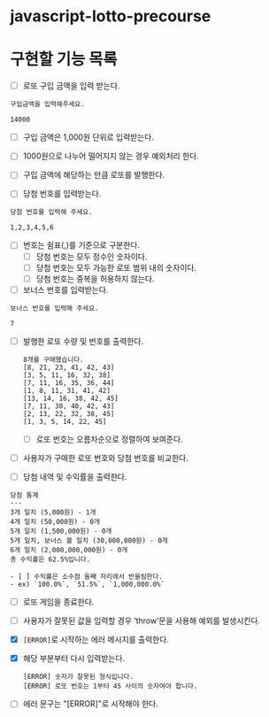 # javascript-lotto-precourse

# 구현할 기능 목록

- [ ]  로또 구입 금액을 입력 받는다.
  ```
  구입금액을 입력해주세요.
  ```
  ```
  14000
  ```
- [ ] 구입 금액은 1,000원 단위로 입력받는다.
- [ ] 1000원으로 나누어 떨어지지 않는 경우 예외처리 한다.
- [ ]  구입 금액에 해당하는 만큼 로또를 발행한다.


- [ ]  당첨 번호를 입력받는다.
  ```
  당첨 번호를 입력해 주세요.
  ```
  ```
  1,2,3,4,5,6
  ```

- [ ] 번호는 쉼표(,)를 기준으로 구분한다.
  - [ ] 당첨 번호는 모두 정수인 숫자이다.
  - [ ] 당첨 번호는 모두 가능한 로또 범위 내의 숫자이다.
  - [ ] 당첨 번호는 중복을 허용하지 않는다.
- [ ]  보너스 번호를 입력받는다.
  ```
  보너스 번호를 입력해 주세요.
  ```
  ```
  7
  ```

- [ ] 발행한 로또 수량 및 번호를 출력한다.
  ```
  8개를 구매했습니다.
  [8, 21, 23, 41, 42, 43]
  [3, 5, 11, 16, 32, 38]
  [7, 11, 16, 35, 36, 44]
  [1, 8, 11, 31, 41, 42]
  [13, 14, 16, 38, 42, 45]
  [7, 11, 30, 40, 42, 43]
  [2, 13, 22, 32, 38, 45]
  [1, 3, 5, 14, 22, 45]
  ```

  - [ ] 로또 번호는 오름차순으로 정렬하여 보여준다.

- [ ]  사용자가 구매한 로또 번호와 당첨 번호를 비교한다.

- [ ]  당첨 내역 및 수익률을 출력한다.
  ```
  당첨 통계
  ---
  3개 일치 (5,000원) - 1개
  4개 일치 (50,000원) - 0개
  5개 일치 (1,500,000원) - 0개
  5개 일치, 보너스 볼 일치 (30,000,000원) - 0개
  6개 일치 (2,000,000,000원) - 0개
  총 수익률은 62.5%입니다.
  ```
    - [ ] 수익률은 소수점 둘째 자리에서 반올림한다.
    - ex) `100.0%`, `51.5%`, `1,000,000.0%`

- [ ]  로또 게임을 종료한다.

- [ ] 사용자가 잘못된 값을 입력할 경우 ‘throw’문을 사용해 예외를 발생시킨다.
- [x] `[ERROR]`로 시작하는 에러 메시지를 출력한다.
- [x] 해당 부분부터 다시 입력받는다.
  ```
  [ERROR] 숫자가 잘못된 형식입니다.
  [ERROR] 로또 번호는 1부터 45 사이의 숫자여야 합니다.
  ```
- [ ] 에러 문구는 "[ERROR]"로 시작해야 한다.
